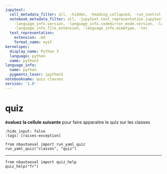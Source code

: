 ```yaml
---
jupytext:
  cell_metadata_filter: all, -hidden, -heading_collapsed, -run_control, -trusted
  notebook_metadata_filter: all, -jupytext.text_representation.jupytext_version, -jupytext.text_representation.format_version,
    -language_info.version, -language_info.codemirror_mode.version, -language_info.codemirror_mode,
    -language_info.file_extension, -language_info.mimetype, -toc
  text_representation:
    extension: .md
    format_name: myst
kernelspec:
  display_name: Python 3
  language: python
  name: python3
language_info:
  name: python
  pygments_lexer: ipython3
notebookname: quiz classes
version: '1.0'
---
```


# quiz

**évaluez la cellule suivante** pour faire apparaitre le quiz sur les classes

```{code-cell} ipython3
:hide_input: false
:tags: [raises-exception]

from nbautoeval import run_yaml_quiz
run_yaml_quiz("classes", "quiz")
```

****

```{code-cell} ipython3
from nbautoeval import quiz_help
quiz_help("fr")
```
